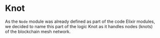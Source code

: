 # Knot

As the `Node` module was already defined as part of the code Elixir modules, we
decided to name this part of the logic Knot as it handles nodes (knots) of the
blockchain mesh network.